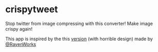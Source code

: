 # crispytweet
Stop twitter from image compressing with this converter! Make image crispy again!

This app is inspired by the this [version](http://ravenworks.ca/twitimagefix/) (with horrible design) made by [@RavenWorks](https://twitter.com/ravenworks)
